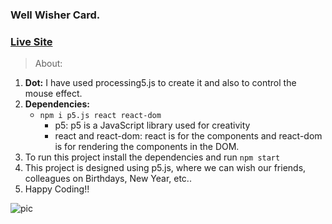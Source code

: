 ### Well Wisher Card.
### [Live Site](https://https://well-wisher-card.netlify.app)

> About:

1. **Dot:** I have used processing5.js to create it and also to control the mouse effect.
2. **Dependencies:**
   - ```npm i p5.js react react-dom```
     - p5: p5 is a JavaScript library used for creativity
     - react and react-dom: react is for the components and react-dom is for rendering the components in the DOM.
3. To run this project install the dependencies and run ```npm start```
4. This project is designed using p5.js, where we can wish our friends, colleagues on Birthdays, New Year, etc..
5. Happy Coding!!

![pic](https://user-images.githubusercontent.com/50996696/98279087-81b0e300-1fbf-11eb-975f-46b418d73459.png)



